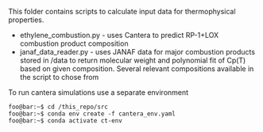 This folder contains scripts to calculate input data for thermophysical properties.

* ethylene_combustion.py - uses Cantera to predict RP-1+LOX combustion product composition
* janaf_data_reader.py - uses JANAF data for major combustion products stored in /data
to return molecular weight and polynomial fit of Cp(T) based on given composition.
Several relevant compositions available in the script to chose from

To run cantera simulations use a separate environment

```console
foo@bar:~$ cd /this_repo/src
foo@bar:~$ conda env create -f cantera_env.yaml
foo@bar:~$ conda activate ct-env
```
